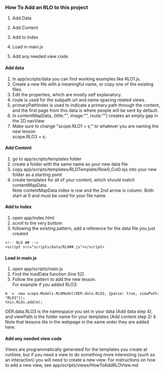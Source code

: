 ### How To Add an RLO to this project
1. Add Data

2. Add Content

3. Add to Index

4. Load in main.js

5. Add any needed view code

#### Add data
1. In app/scripts/data you can find working examples like RLO1.js.
2. Create a new file with a meaningful name, or copy one of the existing files.
3. Edit the properties, which are mostly self explanatory.  
  1. route is used for the subpath url and name spacing related views.
  2. primaryPathIndex is used to indicate a primary path through the content, and the
first page from this data is where people will be sent by default.
  3. In contentMapData, {title:"", image:"", route:""} creates an empty gap in the 2D navView
4. Make sure to change "scope.RLO1 = s;" to whatever you are naming the new lesson  
scope.RLO3 = s;

#### Add Content
1. go to app/scripts/templates folder
2. create a folder with the same name as your new data file
3. copy app/scripts/templates/RLOTemplate/Row0_Col0.ejs into your new folder as a starting point
4. create templates for all of your content, which should match contentMapData.    
Note contentMapData index is row and the 2nd arrow is column.  Both start at 0 
and must be used for your file name.

#### Add to Index
1. open app/index.html
2. scroll to the very bottom
3. following the existing pattern, add a reference for the data file you just created
```
<!-- RLO ## -->  
<script src="scripts/data/RLO##.js"></script>
```

#### Load in main.js
1. open app/scripts/main.js
2. Find the loadData function (line 52)
3. Follow the pattern to add the new lesson.  
For example if you added RLO3:
```
m  =  new scope.Models.RLOModel(OER.data.RLO3, {parse: true, viewPath: "RLO3"});  
this.RLOs.add(m);  
```
OER.data.RLO3 is the namespace you set in your data (Add data step 4), 
and viewPath is the folder name for your templates (Add content step 2)
4. Note that lessons tile in the webpage in the same order they are added here.

#### Add any needed view code
Views are programmatically generated for the templates you create at runtime, 
but if you need a view to do something more interesting (such as an interaction) 
you will need to create a new view.
For instructions on how to add a new view, see app/scripts/views/HowToAddRLOView.md



